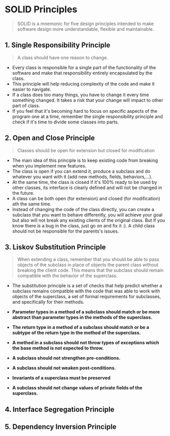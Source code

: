 # **SOLID Principles**

> SOLID is a mnemonic for five design principles intended to make software design more understandable, flexible and maintainable.

## 1. Single Responsibility Principle

> A class should have one reason to change.

- Every class is responsible for a single part of the functionality of the software and make that responsibility entirely encapsulated by the class.
- This principle will help reducing complexity of the code and make it easier to navigate.
- If a class does too many things, you have to change it every time something changed. It takes a risk that your change will impact to other part of class.
- If you feel that it's becoming hard to focus on specific aspects of the program one at a time, remember the single responsibility principle and check if it's time to divide some classes into parts.

## 2. Open and Close Principle

> Classes should be open for extension but closed for modification

- The main idea of this principle is to keep existing code from breaking when you implement new features.
- The class is open if you can extend it, produce a subclass and do whatever you want with it (add new methods, fields, behaviors,...).
- At the same time, the class is closed if it's 100% ready to be used by other classes, its interface is clearly defined and will not be changed in the future.
- A class can be both open (for extension) and closed (for modification) ath the same time.
- Instead of changing the code of the class directly, you can create a subclass that you want to behave differently, you will achieve your goal but also will not break any existing clients of the original class. But if you know there is a bug in the class, just go on and fix it :). A child class should not be responsible for the parents's issues.

## 3. Liskov Substitution Principle

> When extending a class, remember that you should be able to pass objects of the subclass in place of objects the parent class without breaking the client code. This means that the subclass should remain compatible with the behavior of the superclass.

- The substitution principle is a set of checks that help predict whether a subclass remains compatible with the code that was able to work with objects of the superclass, a set of formal requirements for subclasses, and specifically for their methods.

* **Parameter types in a method of a subclass should match or be more abstract than parameter types in the methods of the superclass.**

* **The return type in a method of a subclass should match or be a subtype of the return type in the method of the superclass.**

* **A method in a subclass should not throw types of exceptions which the base method is not expected to throw.**

* **A subclass should not strengthen pre-conditions.**

* **A subclass should not weaken post-conditions.**

* **Invariants of a superclass must be preserved**

* **A subclass should not change values of private fields of the superclass.**

## 4. Interface Segregation Principle

## 5. Dependency Inversion Principle
